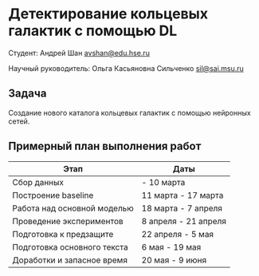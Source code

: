 # Детектирование кольцевых галактик с помощью DL

Студент: Андрей Шан avshan@edu.hse.ru

Научный руководитель: Ольга Касьяновна Сильченко sil@sai.msu.ru

## Задача
Создание нового каталога кольцевых галактик с помощью нейронных сетей. 

## Примерный план выполнения работ
| Этап | Даты |
| ------ | ------ |
| Сбор данных | - 10 марта |
| Построение baseline | 11 марта - 17 марта |
| Работа над основной моделью | 18 марта - 7 апреля |
| Проведение экспериментов | 8 апреля - 21 апреля |
| Подготовка к предзащите | 22 апреля - 5 мая |
| Подготовка основного текста | 6 мая - 19 мая |
| Доработки и запасное время | 20 мая - 9 июня |


